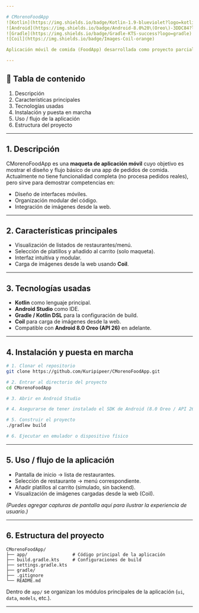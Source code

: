 ```yaml
---

# CMorenoFoodApp
![Kotlin](https://img.shields.io/badge/Kotlin-1.9-blueviolet?logo=kotlin)
![Android](https://img.shields.io/badge/Android-8.0%20\(Oreo\)-3DDC84?logo=android)
![Gradle](https://img.shields.io/badge/Gradle-KTS-success?logo=gradle)
![Coil](https://img.shields.io/badge/Images-Coil-orange)

Aplicación móvil de comida (FoodApp) desarrollada como proyecto parcial de la universidad.

---
```


## 🧾 Tabla de contenido

1. Descripción
2. Características principales
3. Tecnologías usadas
4. Instalación y puesta en marcha
5. Uso / flujo de la aplicación
6. Estructura del proyecto

---

## 1. Descripción

CMorenoFoodApp es una **maqueta de aplicación móvil** cuyo objetivo es mostrar el diseño y flujo básico de una app de pedidos de comida. Actualmente no tiene funcionalidad completa (no procesa pedidos reales), pero sirve para demostrar competencias en:

* Diseño de interfaces móviles.
* Organización modular del código.
* Integración de imágenes desde la web.

---

## 2. Características principales

* Visualización de listados de restaurantes/menú.
* Selección de platillos y añadido al carrito (solo maqueta).
* Interfaz intuitiva y modular.
* Carga de imágenes desde la web usando **Coil**.

---

## 3. Tecnologías usadas

* **Kotlin** como lenguaje principal.
* **Android Studio** como IDE.
* **Gradle / Kotlin DSL** para la configuración de build.
* **Coil** para carga de imágenes desde la web.
* Compatible con **Android 8.0 Oreo (API 26)** en adelante.

---

## 4. Instalación y puesta en marcha

```bash
# 1. Clonar el repositorio
git clone https://github.com/Kuripipeer/CMorenoFoodApp.git

# 2. Entrar al directorio del proyecto
cd CMorenoFoodApp

# 3. Abrir en Android Studio

# 4. Asegurarse de tener instalado el SDK de Android (8.0 Oreo / API 26)

# 5. Construir el proyecto
./gradlew build

# 6. Ejecutar en emulador o dispositivo físico
```

---

## 5. Uso / flujo de la aplicación

* Pantalla de inicio → lista de restaurantes.
* Selección de restaurante → menú correspondiente.
* Añadir platillos al carrito (simulado, sin backend).
* Visualización de imágenes cargadas desde la web (Coil).

*(Puedes agregar capturas de pantalla aquí para ilustrar la experiencia de usuario.)*

---

## 6. Estructura del proyecto

```
CMorenoFoodApp/
├── app/                 # Código principal de la aplicación
├── build.gradle.kts     # Configuraciones de build
├── settings.gradle.kts
├── gradle/
├── .gitignore
└── README.md
```

Dentro de `app/` se organizan los módulos principales de la aplicación (`ui`, `data`, `models`, etc.).

---

